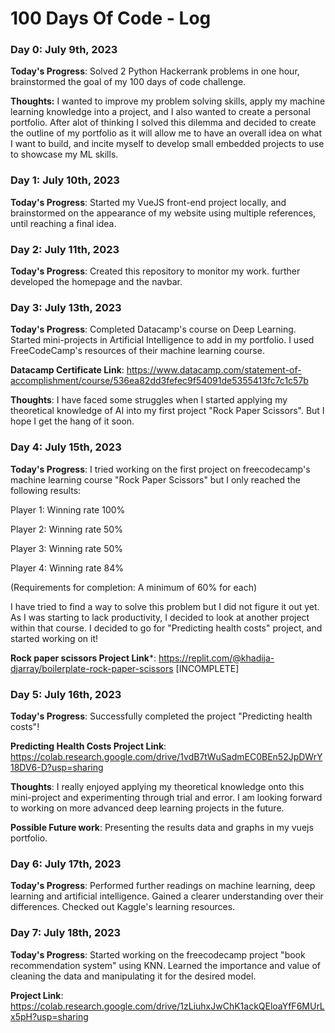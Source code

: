 # 100 Days Of Code - Log

### Day 0: July 9th, 2023 

**Today's Progress**: Solved 2 Python Hackerrank problems in one hour, brainstormed the goal of my 100 days of code challenge.

**Thoughts:** I wanted to improve my problem solving skills, apply my machine learning knowledge into a project, and I also wanted to create a personal portfolio. After alot of thinking I solved this dilemma and decided to create the outline of my portfolio as it will allow me to have an overall idea on what I want to build, and incite myself to develop small embedded projects to use to showcase my ML skills.

### Day 1: July 10th, 2023

**Today's Progress**: Started my VueJS front-end project locally, and brainstormed on the appearance of my website using multiple references, until reaching a final idea.

### Day 2: July 11th, 2023

**Today's Progress**: Created this repository to monitor my work. further developed the homepage and the navbar.

### Day 3: July 13th, 2023

**Today's Progress**: Completed Datacamp's course on Deep Learning. Started mini-projects in Artificial Intelligence to add in my portfolio. I used FreeCodeCamp's resources of their machine learning course.

**Datacamp Certificate Link**: https://www.datacamp.com/statement-of-accomplishment/course/536ea82dd3fefec9f54091de5355413fc7c1c57b

**Thoughts**:  I have faced some struggles when I started applying my theoretical knowledge of AI into my first project "Rock Paper Scissors". But I hope I get the hang of it soon.

### Day 4: July 15th, 2023

**Today's Progress**: I tried working on the first project on freecodecamp's machine learning course "Rock Paper Scissors" but I only reached the following results:

Player 1: Winning rate 100%

Player 2: Winning rate 50%

Player 3: Winning rate 50%

Player 4: Winning rate 84%

(Requirements for completion: A minimum of 60% for each)

I have tried to find a way to solve this problem but I did not figure it out yet. As I was starting to lack productivity, I decided to look at another project within that course. I decided to go for "Predicting health costs" project, and started working on it!

**Rock paper scissors Project Link***: https://replit.com/@khadija-djarray/boilerplate-rock-paper-scissors [INCOMPLETE]

### Day 5: July 16th, 2023

**Today's Progress**: Successfully completed the project "Predicting health costs"! 

**Predicting Health Costs Project Link**: https://colab.research.google.com/drive/1vdB7tWuSadmEC0BEn52JpDWrY18DV6-D?usp=sharing

**Thoughts**: I really enjoyed applying my theoretical knowledge onto this mini-project and experimenting through trial and error. I am looking forward to working on more advanced deep learning projects in the future. 

**Possible Future work**: Presenting the results data and graphs in my vuejs portfolio.

### Day 6: July 17th, 2023

**Today's Progress**: Performed further readings on machine learning, deep learning and artificial intelligence. Gained a clearer understanding over their differences. Checked out Kaggle's learning resources.

### Day 7: July 18th, 2023

**Today's Progress**: Started working on the freecodecamp project "book recommendation system" using KNN. Learned the importance and value of cleaning the data and manipulating it for the desired model.

**Project Link**: https://colab.research.google.com/drive/1zLiuhxJwChK1ackQEloaYfF6MUrLx5pH?usp=sharing